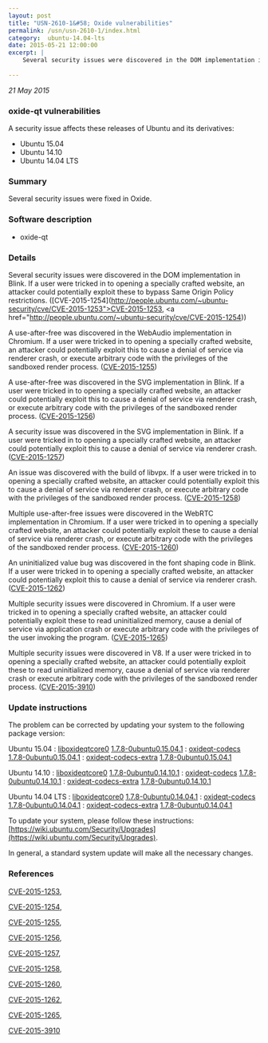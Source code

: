 ```yaml
---
layout: post
title: "USN-2610-1&#58; Oxide vulnerabilities"
permalink: /usn/usn-2610-1/index.html
category:  ubuntu-14.04-lts
date: 2015-05-21 12:00:00
excerpt: |
    Several security issues were discovered in the DOM implementation in Blink. If a user were tricked in to opening a specially crafted website, an attacker could potentially exploit these to bypass Same Origin Policy restrictions. ([CVE-2015-1254](http://people.ubuntu.com/~ubuntu-security/cve/CVE-2015-1253">CVE-2015-1253</a>, <a href="http://people.ubuntu.com/~ubuntu-security/cve/CVE-2015-1254))
    
--- 
```

 
 

*21 May 2015*

### oxide-qt vulnerabilities

A security issue affects these releases of Ubuntu and its derivatives:

* Ubuntu 15.04
* Ubuntu 14.10
* Ubuntu 14.04 LTS

### Summary

Several security issues were fixed in Oxide. 

### Software description

* oxide-qt 

### Details

Several security issues were discovered in the DOM implementation in Blink. If a user were tricked in to opening a specially crafted website, an attacker could potentially exploit these to bypass Same Origin Policy restrictions. ([CVE-2015-1254](http://people.ubuntu.com/~ubuntu-security/cve/CVE-2015-1253">CVE-2015-1253</a>, <a href="http://people.ubuntu.com/~ubuntu-security/cve/CVE-2015-1254))

A use-after-free was discovered in the WebAudio implementation in Chromium. If a user were tricked in to opening a specially crafted website, an attacker could potentially exploit this to cause a denial of service via renderer crash, or execute arbitrary code with the privileges of the sandboxed render process. ([CVE-2015-1255](http://people.ubuntu.com/~ubuntu-security/cve/CVE-2015-1255))

A use-after-free was discovered in the SVG implementation in Blink. If a user were tricked in to opening a specially crafted website, an attacker could potentially exploit this to cause a denial of service via renderer crash, or execute arbitrary code with the privileges of the sandboxed render process. ([CVE-2015-1256](http://people.ubuntu.com/~ubuntu-security/cve/CVE-2015-1256))

A security issue was discovered in the SVG implementation in Blink. If a user were tricked in to opening a specially crafted website, an attacker could potentially exploit this to cause a denial of service via renderer crash. ([CVE-2015-1257](http://people.ubuntu.com/~ubuntu-security/cve/CVE-2015-1257))

An issue was discovered with the build of libvpx. If a user were tricked in to opening a specially crafted website, an attacker could potentially exploit this to cause a denial of service via renderer crash, or execute arbitrary code with the privileges of the sandboxed render process. ([CVE-2015-1258](http://people.ubuntu.com/~ubuntu-security/cve/CVE-2015-1258))

Multiple use-after-free issues were discovered in the WebRTC implementation in Chromium. If a user were tricked in to opening a specially crafted website, an attacker could potentially exploit these to cause a denial of service via renderer crash, or execute arbitrary code with the privileges of the sandboxed render process. ([CVE-2015-1260](http://people.ubuntu.com/~ubuntu-security/cve/CVE-2015-1260))

An uninitialized value bug was discovered in the font shaping code in Blink. If a user were tricked in to opening a specially crafted website, an attacker could potentially exploit this to cause a denial of service via renderer crash. ([CVE-2015-1262](http://people.ubuntu.com/~ubuntu-security/cve/CVE-2015-1262))

Multiple security issues were discovered in Chromium. If a user were tricked in to opening a specially crafted website, an attacker could potentially exploit these to read uninitialized memory, cause a denial of service via application crash or execute arbitrary code with the privileges of the user invoking the program. ([CVE-2015-1265](http://people.ubuntu.com/~ubuntu-security/cve/CVE-2015-1265))

Multiple security issues were discovered in V8. If a user were tricked in to opening a specially crafted website, an attacker could potentially exploit these to read uninitialized memory, cause a denial of service via renderer crash or execute arbitrary code with the privileges of the sandboxed render process. ([CVE-2015-3910](http://people.ubuntu.com/~ubuntu-security/cve/CVE-2015-3910)) 

### Update instructions

The problem can be corrected by updating your system to the following package version:

Ubuntu 15.04
 : [liboxideqtcore0](https://launchpad.net/ubuntu/+source/oxide-qt) <span> [1.7.8-0ubuntu0.15.04.1](https://launchpad.net/ubuntu/+source/oxide-qt/1.7.8-0ubuntu0.15.04.1) </span> 
 : [oxideqt-codecs](https://launchpad.net/ubuntu/+source/oxide-qt) <span> [1.7.8-0ubuntu0.15.04.1](https://launchpad.net/ubuntu/+source/oxide-qt/1.7.8-0ubuntu0.15.04.1) </span> 
 : [oxideqt-codecs-extra](https://launchpad.net/ubuntu/+source/oxide-qt) <span> [1.7.8-0ubuntu0.15.04.1](https://launchpad.net/ubuntu/+source/oxide-qt/1.7.8-0ubuntu0.15.04.1) </span> 

Ubuntu 14.10
 : [liboxideqtcore0](https://launchpad.net/ubuntu/+source/oxide-qt) <span> [1.7.8-0ubuntu0.14.10.1](https://launchpad.net/ubuntu/+source/oxide-qt/1.7.8-0ubuntu0.14.10.1) </span> 
 : [oxideqt-codecs](https://launchpad.net/ubuntu/+source/oxide-qt) <span> [1.7.8-0ubuntu0.14.10.1](https://launchpad.net/ubuntu/+source/oxide-qt/1.7.8-0ubuntu0.14.10.1) </span> 
 : [oxideqt-codecs-extra](https://launchpad.net/ubuntu/+source/oxide-qt) <span> [1.7.8-0ubuntu0.14.10.1](https://launchpad.net/ubuntu/+source/oxide-qt/1.7.8-0ubuntu0.14.10.1) </span> 

Ubuntu 14.04 LTS
 : [liboxideqtcore0](https://launchpad.net/ubuntu/+source/oxide-qt) <span> [1.7.8-0ubuntu0.14.04.1](https://launchpad.net/ubuntu/+source/oxide-qt/1.7.8-0ubuntu0.14.04.1) </span> 
 : [oxideqt-codecs](https://launchpad.net/ubuntu/+source/oxide-qt) <span> [1.7.8-0ubuntu0.14.04.1](https://launchpad.net/ubuntu/+source/oxide-qt/1.7.8-0ubuntu0.14.04.1) </span> 
 : [oxideqt-codecs-extra](https://launchpad.net/ubuntu/+source/oxide-qt) <span> [1.7.8-0ubuntu0.14.04.1](https://launchpad.net/ubuntu/+source/oxide-qt/1.7.8-0ubuntu0.14.04.1) </span> 

To update your system, please follow these instructions: [https://wiki.ubuntu.com/Security/Upgrades](https://wiki.ubuntu.com/Security/Upgrades).

In general, a standard system update will make all the necessary changes. 

### References

 
 [CVE-2015-1253](http://people.ubuntu.com/~ubuntu-security/cve/CVE-2015-1253), 

 [CVE-2015-1254](http://people.ubuntu.com/~ubuntu-security/cve/CVE-2015-1254), 

 [CVE-2015-1255](http://people.ubuntu.com/~ubuntu-security/cve/CVE-2015-1255), 

 [CVE-2015-1256](http://people.ubuntu.com/~ubuntu-security/cve/CVE-2015-1256), 

 [CVE-2015-1257](http://people.ubuntu.com/~ubuntu-security/cve/CVE-2015-1257), 

 [CVE-2015-1258](http://people.ubuntu.com/~ubuntu-security/cve/CVE-2015-1258), 

 [CVE-2015-1260](http://people.ubuntu.com/~ubuntu-security/cve/CVE-2015-1260), 

 [CVE-2015-1262](http://people.ubuntu.com/~ubuntu-security/cve/CVE-2015-1262), 

 [CVE-2015-1265](http://people.ubuntu.com/~ubuntu-security/cve/CVE-2015-1265), 

 [CVE-2015-3910](http://people.ubuntu.com/~ubuntu-security/cve/CVE-2015-3910)
 


